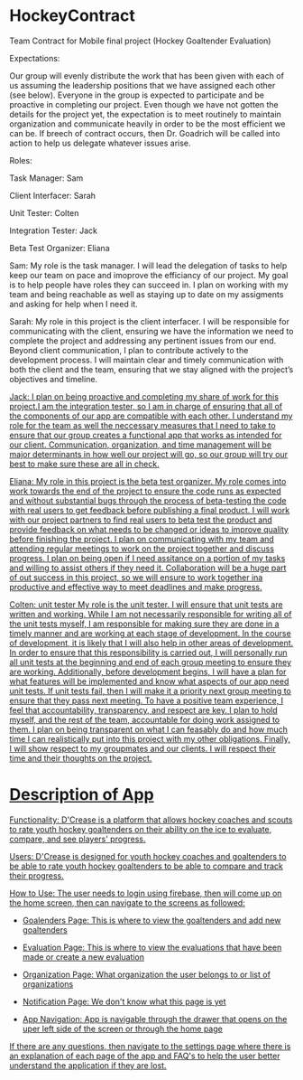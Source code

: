 # HockeyContract
Team Contract for Mobile final project (Hockey Goaltender Evaluation)

Expectations:

Our group will evenly distribute the work that has been given with each of us assuming the leadership positions that we have assigned each other (see below). Everyone in the group is expected to participate and be proactive in completing our project. Even though we have not gotten the details for the project yet, the expectation is to meet routinely to maintain organization and communicate heavily in order to be the most efficient we can be. If breech of contract occurs, then Dr. Goadrich will be called into action to help us delegate whatever issues arise. 

Roles:

Task Manager: Sam

Client Interfacer: Sarah

Unit Tester: Colten

Integration Tester: Jack

Beta Test Organizer: Eliana



Sam: My role is the task manager. I will lead the delegation of tasks to help keep our team on pace and imoprove the efficiancy of our project. My goal is to help people have roles they can succeed in. I plan on working with my team and being reachable as well as staying up to date on my assigments and asking for help when I need it.



Sarah:
My role in this project is the client interfacer. I will be responsible for communicating with the client, ensuring we have the information we need to complete the project and addressing any pertinent issues from our end. Beyond client communication, I plan to contribute actively to the development process. I will maintain clear and timely communication with both the client and the team, ensuring that we stay aligned with the project’s objectives and timeline.


<u>Jack: <u> 
I plan on being proactive and completing my share of work for this project.I am the integration tester, so I am in charge of ensuring that all of the components of our app are compatible with each other. I understand my role for the team as well the neccessary measures that I need to take to ensure that our group creates a functional app that works as intended for our client. Communication, organization, and time management will be major determinants in how well our project will go, so our group will try our best to make sure these are all in check.


Eliana: My role in this project is the beta test organizer. My role comes into work towards the end of the project to ensure the code runs as expected and without substantial bugs through the process of beta-testing the code with real users to get feedback before publishing a final product. I will work with our project partners to find real users to beta test the product and provide feedback on what needs to be changed or ideas to improve quality before finishing the project. I plan on communicating with my team and attending regular meetings to work on the project together and discuss progress. I plan on being open if I need assitance on a portion of my tasks and willing to assist others if they need it. Collaboration will be a huge part of out success in this project, so we will ensure to work together ina productive and effective way to meet deadlines and make progress.



Colten: unit tester
My role is the unit tester. I will ensure that unit tests are written and working. While I am not necessarily responsible
for writing all of the unit tests myself, I am responsible for making sure they are done in a timely manner and are working 
at each stage of development. In the course of development, it is likely that I will also help in other areas of development. 
In order to ensure that this responsibility is carried out, I will personally run all unit tests at the beginning and end of each 
group meeting to ensure they are working. Additionally, before development begins, I will have a plan for what features will be 
implemented and know what aspects of our app need unit tests. If unit tests fail, then I will make it a priority next group meeting 
to ensure that they pass next meeting. To have a positive team experience, I feel that accountability, transparency, and respect 
are key. I plan to hold myself, and the rest of the team, accountable for doing work assigned to them. I plan on being transparent 
on what I can feasably do and how much time I can realistically put into this project with my other obligations. Finally, I will 
show respect to my groupmates and our clients. I will respect their time and their thoughts on the project. 


# Description of App

Functionality: D'Crease is a platform that allows hockey coaches and scouts to rate youth hockey goaltenders on their 
ability on the ice to evaluate, compare, and see players' progress. 

Users: D'Crease is designed for youth hockey coaches and goaltenders to be able to rate youth hockey goaltenders to be able to compare
and track their progress. 

How to Use: The user needs to login using firebase, then will come up on the home screen, then can navigate to the screens as followed:


* Goalenders Page: This is where to view the goaltenders and add new goaltenders
              
* Evaluation Page: This is where to view the evaluations that have been made or create a new evaluation
* Organization Page: What organization the user belongs to or list of organizations
* Notification Page: We don't know what this page is yet
* App Navigation: App is navigable through the drawer that opens on the uper left side of the screen or through the home page

If there are any questions, then navigate to the settings page where there is an explanation of each page of the app and 
FAQ's to help the user better understand the application if they are lost. 










